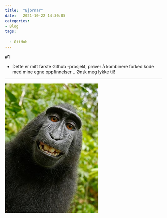 ```yaml
---
title:  "Bjornar"
date:   2021-10-22 14:30:05
categories: 
- Blog
tags:

  - GitHub
---
```

**#1**
- Dette er mitt første Github -prosjekt, prøver å kombinere forked kode med mine egne oppfinnelser .. Ønsk meg lykke til!

--------------------------------------------------------------------------------------------------------------------------------------

![.](https://github.com/Aassveen/aassveen/blob/master/assets/images/Monkey.jpg?raw=true)

